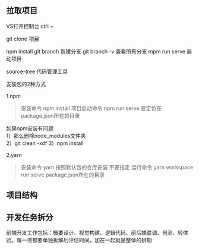 
拉取项目
----------------------------

VS打开控制台  ctrl ~

git clone 项目

npm install
git branch   新建分支
git branch -v  查看所有分支
mpm run serve   启动项目

source-tree  代码管理工具

安装包的2种方式

1.npm
> 安装命令 npm install
> 项目启动命令 npm run serve   要定位在package.json所在的目录

如果npm安装有问题  
1）那么删除node_modules文件夹  
2）git clean -xdf
3）npm install

2.yarn
> 安装命令 yarn   按照默认包的仓库安装 不要指定
> 运行命令 yarn workspace run serve   package.json所在的目录


项目结构
---------------------------








开发任务拆分
-----------------------------
前端开发工作包括：概要设计、视觉构建、逻辑代码、前后端联调、自测、转体验。每一项都要单独拆解后评估时间，加在一起就是整体的排期







